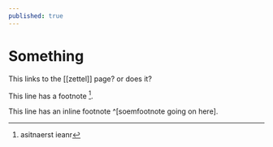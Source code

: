 ```yaml
---
published: true
---
```


# Something

This links to the [[zettel]] page? or does it?


This line has a footnote [^1].

[^1]: asitnaerst ieanr

This line has an inline footnote ^[soemfootnote going on here].